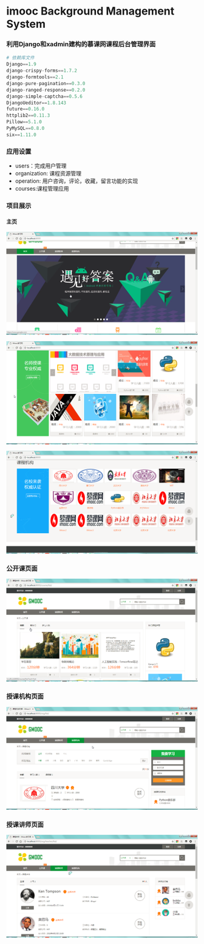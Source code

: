 # imooc Background Management System

### 利用Django和xadmin建构的慕课网课程后台管理界面

```  python
# 依赖库文件
Django==1.9
django-crispy-forms==1.7.2
django-formtools==2.1
django-pure-pagination==0.3.0
django-ranged-response==0.2.0
django-simple-captcha==0.5.6
DjangoUeditor==1.8.143
future==0.16.0
httplib2==0.11.3
Pillow==5.1.0
PyMySQL==0.8.0
six==1.11.0

```

### 应用设置

* users：完成用户管理
* organization:  课程资源管理
* operation: 用户咨询，评论，收藏，留言功能的实现
* courses:课程管理应用

### 项目展示

#### 主页

![主页](./images/主页.png)

![主页2](./images/主页2.png)

![主页3](./images/主页3.png)

### 公开课页面

![公开课页面](./images/公开课页面.png)



### 授课机构页面

![授课机构页面](./images/授课机构页面.png)



### 授课讲师页面

![授课讲师页面](./images/授课讲师页面.png)